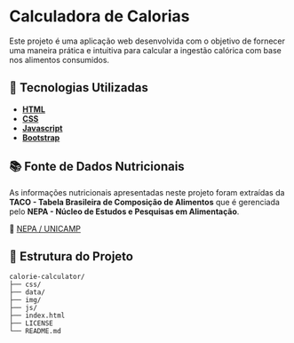 # Calculadora de Calorias
Este projeto é uma aplicação web desenvolvida com o objetivo de fornecer uma maneira prática e intuitiva para calcular a ingestão calórica com base nos alimentos consumidos.

## 🚀 Tecnologias Utilizadas
- **[HTML](https://developer.mozilla.org/pt-BR/docs/Web/HTML)**
- **[CSS](https://developer.mozilla.org/pt-BR/docs/Web/CSS)**
- **[Javascript](https://developer.mozilla.org/pt-BR/docs/Web/JavaScript)**
- **[Bootstrap](https://getbootstrap.com/docs/)**

## 📚 Fonte de Dados Nutricionais
As informações nutricionais apresentadas neste projeto foram extraídas da **TACO - Tabela Brasileira de Composição de Alimentos** que é gerenciada pelo **NEPA - Núcleo de Estudos e Pesquisas em Alimentação**.

🔗 [NEPA / UNICAMP](https://nepa.unicamp.br/)

## 📂 Estrutura do Projeto
```
calorie-calculator/
├── css/
├── data/
├── img/
├── js/
├── index.html
├── LICENSE
└── README.md
```